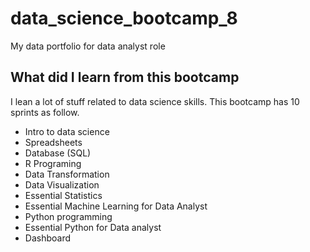 # data_science_bootcamp_8
My data portfolio for data analyst role

## What did I learn from this bootcamp

I lean a lot of stuff related to data science skills. This bootcamp has 10 sprints as follow.

- Intro to data science
- Spreadsheets
- Database (SQL)
- R Programing
- Data Transformation
- Data Visualization
- Essential Statistics
- Essential Machine Learning for Data Analyst
- Python programming
- Essential Python for Data analyst
- Dashboard
